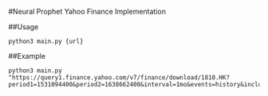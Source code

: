 #Neural Prophet Yahoo Finance Implementation

##Usage
```shell
python3 main.py {url}
```

##Example
```shell
python3 main.py "https://query1.finance.yahoo.com/v7/finance/download/1810.HK?period1=1531094400&period2=1638662400&interval=1mo&events=history&includeAdjustedClose=true"
```